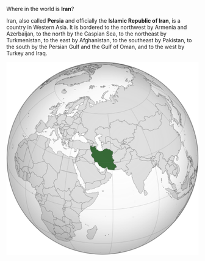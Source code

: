 Where in the world is **Iran**?
<!--question-->
Iran, also called **Persia** and officially the **Islamic Republic of Iran**, is a country in Western Asia. It is bordered to the northwest by Armenia and Azerbaijan, to the north by the Caspian Sea, to the northeast by Turkmenistan, to the east by Afghanistan, to the southeast by Pakistan, to the south by the Persian Gulf and the Gulf of Oman, and to the west by Turkey and Iraq.

![Map of Iran](images/Iran_(orthographic_projection).svg)